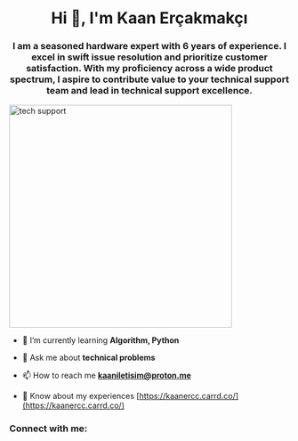 <h1 align="center">Hi 👋, I'm Kaan Erçakmakçı</h1>
<h3 align="center">I am a seasoned hardware expert with 6 years of experience. I excel in swift issue resolution and prioritize customer satisfaction. With my proficiency across a wide product spectrum, I aspire to contribute value to your technical support team and lead in technical support excellence.</h3>

<img alt="tech support" width="400" align="center" src="https://github.com/kaanercc/kaanercc/assets/142448191/5af62bfe-e36a-4c14-b8fb-a09cdc5f9d06"></img>

- 🌱 I’m currently learning **Algorithm, Python**

- 💬 Ask me about **technical problems**

- 📫 How to reach me **kaaniletisim@proton.me**

- 📄 Know about my experiences [https://kaanercc.carrd.co/](https://kaanercc.carrd.co/)

<h3 align="left">Connect with me:</h3>
<p align="left">
</p>
